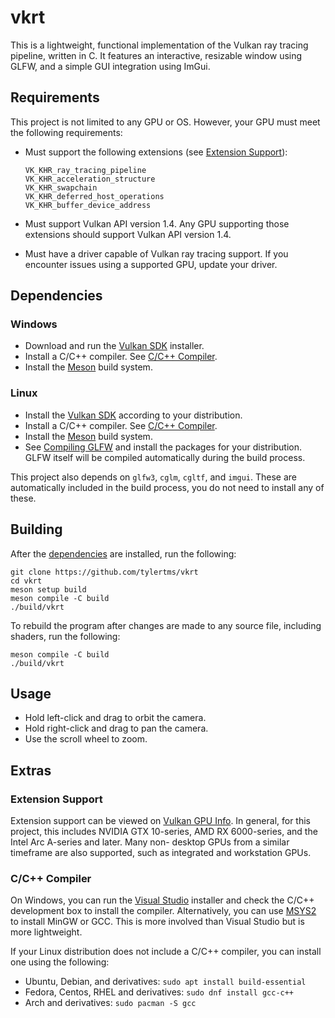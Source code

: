 # vkrt
This is a lightweight, functional implementation of the Vulkan ray tracing pipeline, written in C. It features an interactive, resizable window using GLFW, and a simple GUI integration using ImGui.

## Requirements
This project is not limited to any GPU or OS. However, your GPU must meet the following requirements:
- Must support the following extensions (see [Extension Support](#extension-support)):

  ```
  VK_KHR_ray_tracing_pipeline
  VK_KHR_acceleration_structure
  VK_KHR_swapchain
  VK_KHR_deferred_host_operations
  VK_KHR_buffer_device_address
  ```

- Must support Vulkan API version 1.4. Any GPU supporting those extensions should support Vulkan API version 1.4.

- Must have a driver capable of Vulkan ray tracing support. If you encounter issues using a supported GPU, update your driver.

## Dependencies

### Windows
- Download and run the [Vulkan SDK](https://vulkan.lunarg.com/sdk/home) installer.
- Install a C/C++ compiler. See [C/C++ Compiler](#cc-compiler).
- Install the [Meson](https://mesonbuild.com/SimpleStart.html) build system.

### Linux
- Install the [Vulkan SDK](https://vulkan.lunarg.com/sdk/home) according to your distribution.
- Install a C/C++ compiler. See [C/C++ Compiler](#cc-compiler).
- Install the [Meson](https://mesonbuild.com/SimpleStart.html) build system.
- See [Compiling GLFW](https://www.glfw.org/docs/3.4/compile.html) and install the packages for your distribution. GLFW itself will be compiled automatically during the build process.

This project also depends on `glfw3`, `cglm`, `cgltf`, and `imgui`. These are automatically included in the build process, you do not need to install any of these.

## Building

After the [dependencies](#dependencies) are installed, run the following:

```
git clone https://github.com/tylertms/vkrt
cd vkrt
meson setup build
meson compile -C build
./build/vkrt
```

To rebuild the program after changes are made to any source file, including shaders, run the following:
```
meson compile -C build
./build/vkrt
```

## Usage
- Hold left-click and drag to orbit the camera.
- Hold right-click and drag to pan the camera.
- Use the scroll wheel to zoom.

## Extras

### Extension Support
Extension support can be viewed on [Vulkan GPU Info](https://vulkan.gpuinfo.org/listextensions.php). In general, for this project, this includes NVIDIA GTX 10-series, AMD RX 6000-series, and the Intel Arc A-series and later. Many non-  desktop GPUs from a similar timeframe are also supported, such as integrated and workstation GPUs.

### C/C++ Compiler
On Windows, you can run the [Visual Studio](https://visualstudio.microsoft.com/) installer and check the C/C++ development box to install the compiler. Alternatively, you can use [MSYS2](https://www.msys2.org/) to install MinGW or GCC. This is more involved than Visual Studio but is more lightweight.

If your Linux distribution does not include a C/C++ compiler, you can install one using the following:
- Ubuntu, Debian, and derivatives: `sudo apt install build-essential`<br/>
- Fedora, Centos, RHEL and derivatives: `sudo dnf install gcc-c++`<br/>
- Arch and derivatives: `sudo pacman -S gcc`
